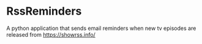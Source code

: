 # RssReminders
A python application that sends email reminders when new tv episodes are released from https://showrss.info/ 
